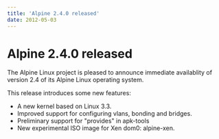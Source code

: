 ```yaml
---
title: 'Alpine 2.4.0 released'
date: 2012-05-03
---
```


# Alpine 2.4.0 released
The Alpine Linux project is pleased to announce immediate availablity of
version 2.4 of its Alpine Linux operating system.
 
This release introduces some new features:

<ul> 
<li>A new kernel based on Linux 3.3.</li>

<li>Improved support for configuring vlans, bonding and bridges.</li>

<li>Preliminary support for "provides" in apk-tools</li>

<li>New experimental ISO image for Xen dom0: alpine-xen.</li>
</ul>